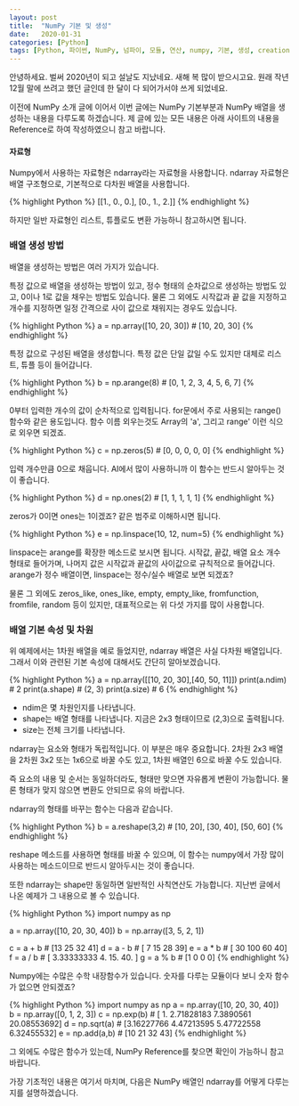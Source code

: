 ```yaml
---
layout: post
title:  "NumPy 기본 및 생성"
date:   2020-01-31
categories: [Python]
tags: [Python, 파이썬, NumPy, 넘파이, 모듈, 연산, numpy, 기본, 생성, creation, basic]
---
```


안녕하세요. 벌써 2020년이 되고 설날도 지났네요. 새해 복 많이 받으시고요. 원래 작년 12월 말에 쓰려고 했던 글인데 한 달이 다 되어가서야 쓰게 되었네요.

이전에 NumPy 소개 글에 이어서 이번 글에는 NumPy 기본부분과 NumPy 배열을 생성하는 내용을 다루도록 하겠습니다. 제 글에 있는 모든 내용은 아래 사이트의 내용을 Reference로 하여 작성하였으니 참고 바랍니다.

#### 자료형

Numpy에서 사용하는 자료형은 ndarray라는 자료형을 사용합니다. ndarray 자료형은 배열 구조형으로, 기본적으로 다차원 배열을 사용합니다.

{% highlight Python %}
[[1., 0., 0.],
 [0., 1., 2.]]
{% endhighlight %}

하지만 일반 자료형인 리스트, 튜플로도 변환 가능하니 참고하시면 됩니다.


### 배열 생성 방법

배열을 생성하는 방법은 여러 가지가 있습니다.

특정 값으로 배열을 생성하는 방법이 있고, 정수 형태의 순차값으로 생성하는 방법도 있고, 0이나 1로 값을 채우는 방법도 있습니다. 물론 그 외에도 시작값과 끝 값을 지정하고 개수를 지정하면 일정 간격으로 사이 값으로 채워지는 경우도 있습니다.

{% highlight Python %}
a = np.array([10, 20, 30])  # [10, 20, 30]
{% endhighlight %}

특정 값으로 구성된 배열을 생성합니다. 특정 값은 단일 값일 수도 있지만 대체로 리스트, 튜플 등이 들어갑니다. 

{% highlight Python %}
b = np.arange(8)    # [0, 1, 2, 3, 4, 5, 6, 7]
{% endhighlight %}

0부터 입력한 개수의 값이 순차적으로 입력됩니다. for문에서 주로 사용되는 range() 함수와 같은 용도입니다. 함수 이름 외우는것도 Array의 'a', 그리고 range' 이런 식으로 외우면 되겠죠.

{% highlight Python %}
c = np.zeros(5) # [0, 0, 0, 0, 0]
{% endhighlight %}

입력 개수만큼 0으로 채웁니다. AI에서 많이 사용하니까 이 함수는 반드시 알아두는 것이 좋습니다.

{% highlight Python %}
d = np.ones(2)  # [1, 1, 1, 1, 1]
{% endhighlight %}

zeros가 0이면 ones는 1이겠죠? 같은 범주로 이해하시면 됩니다.

{% highlight Python %}
e = np.linspace(10, 12, num=5)
{% endhighlight %}

linspace는 arange를 확장한 메소드로 보시면 됩니다. 시작값, 끝값, 배열 요소 개수 형태로 들어가며, 나머지 값은 시작값과 끝값의 사이값으로 규칙적으로 들어갑니다. 
arange가 정수 배열이면, linspace는 정수/실수 배열로 보면 되겠죠?

물론 그 외에도 zeros_like, ones_like, empty, empty_like, fromfunction, fromfile, random 등이 있지만, 대표적으로는 위 다섯 가지를 많이 사용합니다.



### 배열 기본 속성 및 차원

위 예제에서는 1차원 배열을 예로 들었지만, ndarray 배열은 사실 다차원 배열입니다. 그래서 이와 관련된 기본 속성에 대해서도 간단히 알아보겠습니다.

{% highlight Python %}
a = np.array([[10, 20, 30],[40, 50, 11]])
print(a.ndim)   # 2
print(a.shape)  # (2, 3)
print(a.size)   # 6
{% endhighlight %}

* ndim은 몇 차원인지를 나타냅니다.
* shape는 배열 형태를 나타냅니다. 지금은 2x3 형태이므로 (2,3)으로 출력됩니다.
* size는 전체 크기를 나타냅니다.

ndarray는 요소와 형태가 독립적입니다. 이 부분은 매우 중요합니다.
2차원 2x3 배열을 2차원 3x2 또는 1x6으로 바꿀 수도 있고, 1차원 배열인 6으로 바꿀 수도 있습니다.

즉 요소의 내용 및 순서는 동일하더라도, 형태만 맞으면 자유롭게 변환이 가능합니다. 물론 형태가 맞지 않으면 변환도 안되므로 유의 바랍니다.

ndarray의 형태를 바꾸는 함수는 다음과 같습니다.

{% highlight Python %}
b = a.reshape(3,2)  # [10, 20], [30, 40], [50, 60]
{% endhighlight %}

reshape 메소드를 사용하면 형태를 바꿀 수 있으며, 이 함수는 numpy에서 가장 많이 사용하는 메소드이므로 반드시 알아두시는 것이 좋습니다.

또한 ndarray는 shape만 동일하면 일반적인 사칙연산도 가능합니다. 지난번 글에서 나온 예제가 그 내용으로 볼 수 있습니다.

{% highlight Python %}
import numpy as np

a = np.array([10, 20, 30, 40])
b = np.array([3, 5, 2, 1])

c = a + b		# [13 25 32 41]
d = a - b		# [ 7 15 28 39]
e = a * b		# [ 30 100 60 40]
f = a / b		# [ 3.33333333 4. 15. 40. ]
g = a % b		# [1 0 0 0]
{% endhighlight %}

Numpy에는 수많은 수학 내장함수가 있습니다. 숫자를 다루는 모듈이다 보니 숫자 함수가 없으면 안되겠죠? 

{% highlight Python %}
import numpy as np
a = np.array([10, 20, 30, 40])
b = np.array([0, 1, 2, 3])
c = np.exp(b)		# [ 1. 2.71828183 7.3890561 20.08553692]
d = np.sqrt(a)		# [3.16227766 4.47213595 5.47722558 6.32455532]
e = np.add(a,b)		# [10 21 32 43]
{% endhighlight %}

그 외에도 수많은 함수가 있는데, NumPy Reference를 찾으면 확인이 가능하니 참고 바랍니다.

가장 기초적인 내용은 여기서 마치며, 다음은 NumPy 배열인 ndarray를 어떻게 다루는지를 설명하겠습니다.
